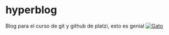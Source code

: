# hyperblog
Blog para el curso de git y github de platzi, esto es genial
[![Gato](https://estaticos.muyinteresante.es/media/cache/1140x_thumb/uploads/images/gallery/59c4f5655bafe82c692a7052/gato-marron_0.jpg "Gato")](https://estaticos.muyinteresante.es/media/cache/1140x_thumb/uploads/images/gallery/59c4f5655bafe82c692a7052/gato-marron_0.jpg "Gato")